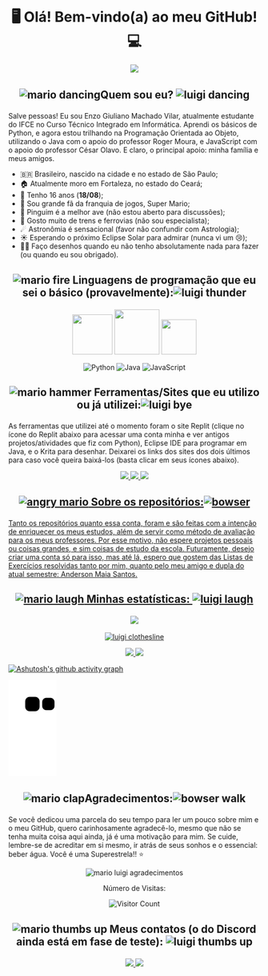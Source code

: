 <h1 align="center"> 🖥 Olá! Bem-vindo(a) ao meu GitHub! 💻 </h1>

<div align="center">
<img src="https://user-images.githubusercontent.com/125034964/232810243-0665b211-a558-4ffc-9b1e-c0465978be9a.png" width="387px" />
</div>


<h2 align="center">

![mario dancing](https://user-images.githubusercontent.com/125034964/233231778-dd288f4d-8fb9-4694-a30f-923c6a36774e.gif)Quem sou eu? ![luigi dancing](https://user-images.githubusercontent.com/125034964/233232006-6c8fb575-f2cd-46e0-9b66-59a4d3af2b96.gif) 

</h2>

Salve pessoas! Eu sou Enzo Giuliano Machado Vilar, atualmente estudante do IFCE no Curso Técnico Integrado em Informática. Aprendi os básicos de Python, e agora estou trilhando na Programação Orientada ao Objeto, utilizando o Java com o apoio do professor Roger Moura, e JavaScript com o apoio do professor César Olavo. E claro, o principal apoio: minha família e meus amigos.

- :brazil: Brasileiro, nascido na cidade e no estado de São Paulo;
- 🏠 Atualmente moro em Fortaleza, no estado do Ceará;
- 🎂 Tenho 16 anos (**18/08**);
- 🍄 Sou grande fã da franquia de jogos, Super Mario;
- 🐧 Pinguim é a melhor ave (não estou aberto para discussões);
- 🚂 Gosto muito de trens e ferrovias (não sou especialista);
- ☄ Astronômia é sensacional (favor não confundir com Astrologia);
- ☀ Esperando o próximo Eclipse Solar para admirar (nunca vi um 😢);
- 👨‍🎨 Faço desenhos quando eu não tenho absolutamente nada para fazer (ou quando eu sou obrigado).


<h2 align="center"> 

![mario fire](https://user-images.githubusercontent.com/125034964/233233313-5c9a5122-d1e2-44a5-bf8f-9e7a1e8d6e96.gif) Linguagens de programação que eu sei o básico (provavelmente):![luigi thunder](https://user-images.githubusercontent.com/125034964/233233375-73fb7724-1b83-4107-907d-563fc7281870.gif)

</h2>

<div align="center">

<img src="https://cdn.jsdelivr.net/gh/devicons/devicon/icons/python/python-original-wordmark.svg" width="80" height="80"/> <img src="https://cdn.jsdelivr.net/gh/devicons/devicon/icons/java/java-original-wordmark.svg" width="90" height="90" /> <img src="https://cdn.jsdelivr.net/gh/devicons/devicon/icons/javascript/javascript-original.svg" width="70" height="70" />

![Python](https://img.shields.io/badge/python-3670A0?style=for-the-badge&logo=python&logoColor=ffdd54) ![Java](https://img.shields.io/badge/java-%23ED8B00.svg?style=for-the-badge&logo=openjdk&logoColor=white) ![JavaScript](https://img.shields.io/badge/javascript-%23323330.svg?style=for-the-badge&logo=javascript&logoColor=%23F7DF1E)

</div>

<h2 align="center">

![mario hammer](https://user-images.githubusercontent.com/125034964/233237369-0fec0246-8d0f-4f14-a2f1-0ac55bd9d04f.gif) Ferramentas/Sites que eu utilizo ou já utilizei:![luigi bye](https://user-images.githubusercontent.com/125034964/233237595-849d0290-6413-4f91-be8d-1364663183a6.gif)
</h2>

As ferramentas que utilizei até o momento foram o site Replit (clique no ícone do Replit abaixo para acessar uma conta minha e ver antigos projetos/atividades que fiz com Python), Eclipse IDE para programar em Java, e o Krita para desenhar. Deixarei os links dos sites dos dois últimos para caso você queira baixá-los (basta clicar em seus ícones abaixo).

<div align="center">

<a href = "https://replit.com/@EnzoGiuliano"><img src="https://img.shields.io/badge/Replit-DD1200?style=for-the-badge&logo=Replit&logoColor=white" target="_blank"> <a href = "https://www.eclipse.org/"><img src="https://img.shields.io/badge/Eclipse-FE7A16.svg?style=for-the-badge&logo=Eclipse&logoColor=white" target="_blank"> <a href = "https://krita.org/"><img src="https://img.shields.io/badge/Krita-203759?style=for-the-badge&logo=krita&logoColor=EEF37B" target="_blank">

</div>

<h2 align="center">

![angry mario](https://user-images.githubusercontent.com/125034964/233235148-0ffebbab-bbe5-4c30-b2d9-fc3ee0d148d6.gif) Sobre os repositórios:![bowser](https://user-images.githubusercontent.com/125034964/233235307-5df82717-58bc-41d8-bd1f-e50b91ecf2cc.gif)

</h2>

Tanto os repositórios quanto essa conta, foram e são feitas com a intenção de enriquecer os meus estudos, além de servir como método de avaliação para os meus professores. Por esse motivo, não espere projetos pessoais ou coisas grandes, e sim coisas de estudo da escola. Futuramente, desejo criar uma conta só para isso, mas até lá, espero que gostem das Listas de Exercícios resolvidas tanto por mim, quanto pelo meu amigo e dupla do atual semestre: Anderson Maia Santos.

<h2 align="center">

![mario laugh](https://user-images.githubusercontent.com/125034964/233238294-d4117d78-deef-4d42-98e2-fd5628b3d613.gif) Minhas estatísticas: ![luigi laugh](https://user-images.githubusercontent.com/125034964/233238638-3118a2ad-cc29-4ca1-ae2f-02d5cc24ad7d.gif)

</h2>

<div align="center">
<a href="https://github.com/Enzo-Giuliano">
<img height="150em" src="https://github-readme-stats.vercel.app/api/top-langs/?username=Enzo-Giuliano&theme=merko"/> 
</div>

<div align="center">

![luigi clothesline](https://user-images.githubusercontent.com/125034964/233369816-dfd84cf0-fc86-4f20-891d-b0646a374462.gif) 

</div>

<div align="center">
<img height="150em" src="https://github-readme-stats.vercel.app/api?username=Enzo-Giuliano&show_icons=true&theme=merko&include_all_commits=true&count_private=true"/>
<img height="150em" src="https://github-readme-streak-stats.herokuapp.com/?user=Enzo-Giuliano&theme=merko"/>
</div>

[![Ashutosh's github activity graph](https://github-readme-activity-graph.cyclic.app/graph?username=Enzo-Giuliano&theme=github-compact)](https://github.com/Enzo-Giuliano/github-readme-activity-graph)

![Snake animation](https://github.com/Enzo-Giuliano/Enzo-Giuliano/blob/output/github-contribution-grid-snake.svg)

<h2 align="center">

![mario clap](https://user-images.githubusercontent.com/125034964/233383407-a2d9c23d-6c57-4ca7-bd44-990e2fbd1b01.gif)Agradecimentos:![bowser walk](https://user-images.githubusercontent.com/125034964/233383695-d859342b-233a-4c0a-b9dd-478f1f8bd828.gif)

</h2>

Se você dedicou uma parcela do seu tempo para ler um pouco sobre mim e o meu GitHub, quero carinhosamente agradecê-lo, mesmo que não se tenha muita coisa aqui ainda, já é uma motivação para mim. Se cuide, lembre-se de acreditar em si mesmo, ir atrás de seus sonhos e o essencial: beber água. Você é uma Superestrela!! ⭐ 
 
<div align="center">

![mario   luigi agradecimentos](https://user-images.githubusercontent.com/125034964/233379685-010afbb7-074d-487f-a42a-1f3cc06ba9ed.png)

Número de Visitas:

![Visitor Count](https://profile-counter.glitch.me/Enzo-Giuliano/count.svg)

</div>

<h2 align="center">
          
![mario thumbs up](https://user-images.githubusercontent.com/125034964/233240288-f67c449c-c0cd-4d0e-b035-fa1b27e46bb3.gif) Meus contatos (o do Discord ainda está em fase de teste): ![luigi thumbs up](https://user-images.githubusercontent.com/125034964/233240486-80243b23-403f-4665-9f3a-66ef8b65a43c.gif)

</h2>

<div align="center">
<a href = "mailto:enzo.vilar46@aluno.ifce.edu.br"><img src="https://img.shields.io/badge/Gmail-D14836?style=for-the-badge&logo=gmail&logoColor=white" target="_blank">
<a href = "https://discord.com/channels/@me/905497866708078652"><img src="https://img.shields.io/badge/Discord-%235865F2.svg?style=for-the-badge&logo=discord&logoColor=white" target="_blank">
</a>

